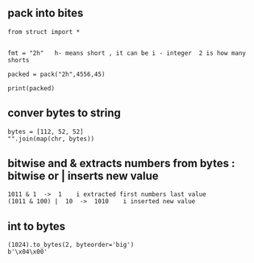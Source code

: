 ## pack into bites 
    from struct import *
    
    
    fmt = "2h"   h- means short , it can be i - integer  2 is how many shorts
    
    packed = pack("2h",4556,45)
    
    print(packed)


## conver bytes to string 

    bytes = [112, 52, 52]
    "".join(map(chr, bytes))

## bitwise and & extracts numbers from bytes  : bitwise or |  inserts new value  

    1011 & 1  ->  1    i extracted first numbers last value  
    (1011 & 100) |  10  ->  1010    i inserted new value   

## int to bytes

    (1024).to_bytes(2, byteorder='big')  
    b'\x04\x00'  